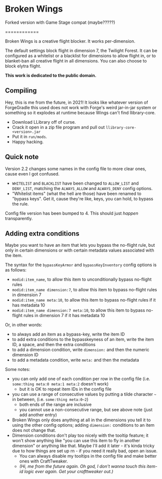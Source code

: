 Broken Wings
============

Forked version with Game Stage compat (maybe?????)

============

Broken Wings is a creative flight blocker. It works per-dimension.

The default settings block flight in dimension 7, the Twilight Forest. It can be configured as a whitelist or a blacklist for dimensions to allow flight in, or to blanket-ban all creative flight in all dimensions. You can also choose to block elytra flight.

**This work is dedicated to the public domain.**

## Compiling

Hey, this is me from the future, in 2021! It looks like whatever version of ForgeGradle this used does not work with Forge's weird jar-in-jar system or something so it explodes at runtime because Wings can't find llibrary-core.

* Download LLibrary off of curse.
* Crack it open in a zip file program and pull out `llibrary-core-<version>.jar`
* Put it in `run/mods`.
* Happy hacking.

## Quick note

Version 2.2 changes some names in the config file to more clear ones, cause even I got confused.

* `WHITELIST` and `BLACKLIST` have been changed to `ALLOW_LIST` and `DENY_LIST`, matching the `ALWAYS_ALLOW` and `ALWAYS_DENY` config options.
* "Whitelist items" (what the hell are those) have been renamed to "bypass keys". Get it, cause they're like, keys, you can hold, to bypass the rule.

Config file version has been bumped to 4. This should just *happen* transparently.

## Adding extra conditions

Maybe you want to have an item that lets you bypass the no-flight rule, but only in certain dimensions or with certain metadata values associated with the item.

The syntax for the `bypassKeyArmor` and `bypassKeyInventory` config options is as follows:

* `modid:item_name`, to allow this item to unconditionally bypass no-flight rules
* `modid:item_name dimension:7`, to allow this item to bypass no-flight rules in dimension 7
* `modid:item_name meta:10`, to allow this item to bypass no-flight rules if it has metadata 10
* `modid:item_name dimension:7 meta:10`, to allow this item to bypass no-flight rules in dimension 7 if it has metadata 10

Or, in other words:

* to always add an item as a bypass-key, write the item ID
* to add extra conditions to the bypasskeyness of an item, write the item ID, a space, and then the extra conditions
* to add a dimension condition, write `dimension:` and then the numeric dimension ID
* to add a metadata condition, write `meta:` and then the metadata

Some notes:

* you can only add one of each condition per row in the config file (i.e. `some:thing meta:0 meta:1 meta:2` doesn't work)
  * but it is OK to repeat item IDs in the config file
* you can use a range of consecutive values by putting a tilde character `~` in between, (i.e. `some:thing meta:0~2`)
  * both ends of the range are inclusive
  * you cannot use a non-consecutive range, but see above note (just add another entry)
* Broken Wings only does anything at all in the dimensions you tell it to using the other config options; adding `dimension:` conditions to an item does not change that.
* Dimension conditions don't play too nicely with the tooltip feature; it won't show anything like "you can use this item to fly in another dimension" or anything like that. Maybe I'll add it later - it's kinda tricky due to how things are set up rn - if you need it really bad, open an issue.
  * You can always disable my tooltips in the config file and make better ones with CraftTweaker.
  * *(Hi, me from the future again. Oh god, I don't wanna touch this item-id logic ever again. Get your crafttweaker out.)*
